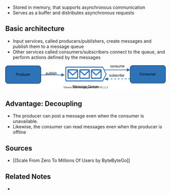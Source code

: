 - Stored in memory, that supports asynchronous communication
- Serves as a buffer and distributes asynchronous requests

## Basic architecture
- Input services, called producers/publishers, create messages and publish them to a message queue
- Other services called consumers/subscribers connect to the queue, and perform actions defined by the messages

![Message queue architecture](Assets/Message_queue_architecture.svg)

## Advantage: Decoupling
- The producer can post a message even when the consumer is unavailable.
- Likewise, the consumer can read messages even when the producer is offline

## Sources
- [[Scale From Zero To Millions Of Users by ByteByteGo]]

## Related Notes
- 